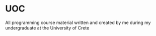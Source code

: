 # UOC
All programming course material written and created by me during my undergraduate at the University of Crete
